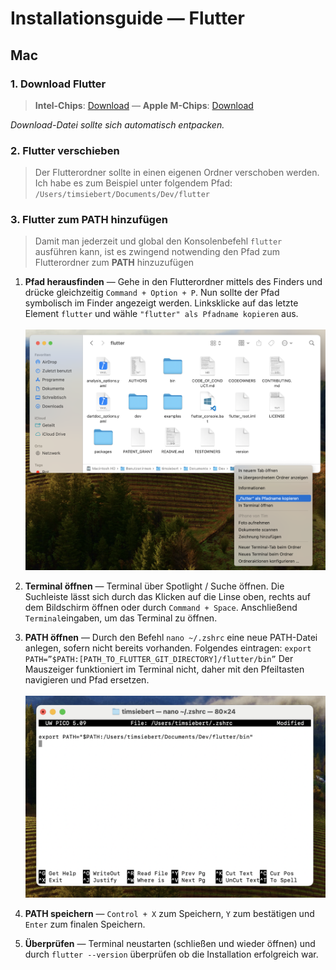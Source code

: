 # Installationsguide — Flutter
## Mac
### 1. Download Flutter
> **Intel-Chips**: [Download](https://storage.googleapis.com/flutter_infra_release/releases/stable/macos/flutter_macos_3.13.7-stable.zip) —
 **Apple M-Chips**: [Download](https://storage.googleapis.com/flutter_infra_release/releases/stable/macos/flutter_macos_arm64_3.13.7-stable.zip)

*Download-Datei sollte sich automatisch entpacken.*

### 2. Flutter verschieben

> Der Flutterordner sollte in einen eigenen Ordner verschoben werden. Ich habe es zum Beispiel unter folgendem Pfad: `/Users/timsiebert/Documents/Dev/flutter`

### 3. Flutter zum PATH hinzufügen

> Damit man jederzeit und global den Konsolenbefehl `flutter` ausführen kann, ist es zwingend notwending den Pfad zum Flutterordner zum **PATH** hinzuzufügen

1. **Pfad herausfinden** — 
Gehe in den Flutterordner mittels des Finders und drücke gleichzeitig `Command + Option + P`. Nun sollte der Pfad symbolisch im Finder angezeigt werden. Linksklicke auf das letzte Element `flutter` und wähle `"flutter" als Pfadname kopieren` aus.\
\
![Ordnerpfad herausfinden](images/introduction.png)


2. **Terminal öffnen** —
Terminal über Spotlight / Suche öffnen. Die Suchleiste lässt sich durch das Klicken auf die Linse oben, rechts auf dem Bildschirm öffnen oder durch `Command + Space`. Anschließend `Terminal`eingaben, um das Terminal zu öffnen.

3. **PATH öffnen** —
Durch den Befehl `nano ~/.zshrc` eine neue PATH-Datei anlegen, sofern nicht bereits vorhanden. Folgendes eintragen: `export PATH=”$PATH:[PATH_TO_FLUTTER_GIT_DIRECTORY]/flutter/bin”` Der Mauszeiger funktioniert im Terminal nicht, daher mit den Pfeiltasten navigieren und Pfad ersetzen.\
\
![Ordnerpfad herausfinden](images/introduction_2.png)

4. **PATH speichern** — 
`Control + X` zum Speichern, `Y` zum bestätigen und `Enter` zum finalen Speichern.

5. **Überprüfen** — Terminal neustarten (schließen und wieder öffnen) und durch `flutter --version` überprüfen ob die Installation erfolgreich war.